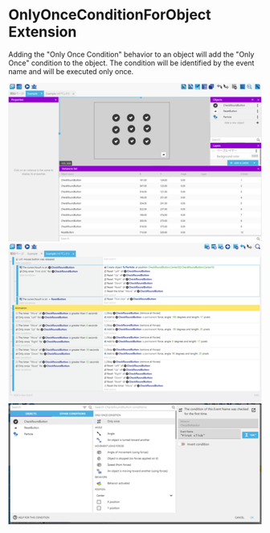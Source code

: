 # OnlyOnceConditionForObject Extension
Adding the "Only Once Condition" behavior to an object will add the "Only Once" condition to the object.
The condition will be identified by the event name and will be executed only once.

![Example project scene](./images/2021-11-04_212615.png)  
![Example project event](./images/2021-11-04_212457.png)  
![Example project condition](./images/2021-11-04_212720.png)
